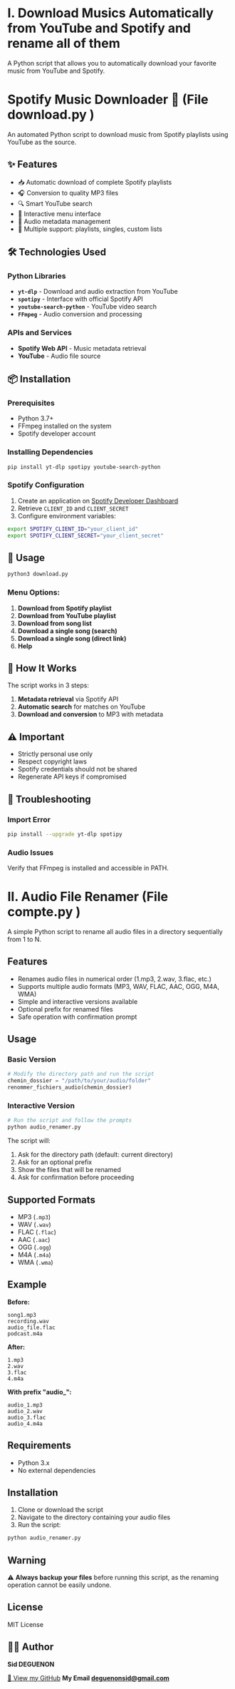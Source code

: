 # I. Download Musics Automatically from YouTube and Spotify and rename all of them

A Python script that allows you to automatically download your favorite music from YouTube and Spotify.

# Spotify Music Downloader 🎵 (File download.py )

An automated Python script to download music from Spotify playlists using YouTube as the source.

## ✨ Features

- 📥 Automatic download of complete Spotify playlists
- 🎧 Conversion to quality MP3 files
- 🔍 Smart YouTube search
- 🎯 Interactive menu interface
- 📁 Audio metadata management
- 🔄 Multiple support: playlists, singles, custom lists

## 🛠️ Technologies Used

### Python Libraries
- **`yt-dlp`** - Download and audio extraction from YouTube
- **`spotipy`** - Interface with official Spotify API
- **`youtube-search-python`** - YouTube video search
- **`FFmpeg`** - Audio conversion and processing

### APIs and Services
- **Spotify Web API** - Music metadata retrieval
- **YouTube** - Audio file source

## 📦 Installation

### Prerequisites
- Python 3.7+
- FFmpeg installed on the system
- Spotify developer account

### Installing Dependencies
```bash
pip install yt-dlp spotipy youtube-search-python
```

### Spotify Configuration
1. Create an application on [Spotify Developer Dashboard](https://developer.spotify.com/dashboard)
2. Retrieve `CLIENT_ID` and `CLIENT_SECRET`
3. Configure environment variables:
```bash
export SPOTIFY_CLIENT_ID="your_client_id"
export SPOTIFY_CLIENT_SECRET="your_client_secret"
```

## 🚀 Usage

```bash
python3 download.py
```

### Menu Options:
1. **Download from Spotify playlist**
2. **Download from YouTube playlist**
3. **Download from song list**
4. **Download a single song (search)**
5. **Download a single song (direct link)**
6. **Help**

## 🎯 How It Works

The script works in 3 steps:

1. **Metadata retrieval** via Spotify API
2. **Automatic search** for matches on YouTube
3. **Download and conversion** to MP3 with metadata

## ⚠️ Important

- Strictly personal use only
- Respect copyright laws
- Spotify credentials should not be shared
- Regenerate API keys if compromised

## 🐛 Troubleshooting

### Import Error
```bash
pip install --upgrade yt-dlp spotipy
```

### Audio Issues
Verify that FFmpeg is installed and accessible in PATH.


# II. Audio File Renamer (File compte.py )

A simple Python script to rename all audio files in a directory sequentially from 1 to N.

## Features

- Renames audio files in numerical order (1.mp3, 2.wav, 3.flac, etc.)
- Supports multiple audio formats (MP3, WAV, FLAC, AAC, OGG, M4A, WMA)
- Simple and interactive versions available
- Optional prefix for renamed files
- Safe operation with confirmation prompt

## Usage

### Basic Version

```python
# Modify the directory path and run the script
chemin_dossier = "/path/to/your/audio/folder"
renommer_fichiers_audio(chemin_dossier)
```

### Interactive Version

```python
# Run the script and follow the prompts
python audio_renamer.py
```

The script will:
1. Ask for the directory path (default: current directory)
2. Ask for an optional prefix
3. Show the files that will be renamed
4. Ask for confirmation before proceeding

## Supported Formats

- MP3 (`.mp3`)
- WAV (`.wav`) 
- FLAC (`.flac`)
- AAC (`.aac`)
- OGG (`.ogg`)
- M4A (`.m4a`)
- WMA (`.wma`)

## Example

**Before:**
```
song1.mp3
recording.wav
audio_file.flac
podcast.m4a
```

**After:**
```
1.mp3
2.wav
3.flac
4.m4a
```

**With prefix "audio_":**
```
audio_1.mp3
audio_2.wav
audio_3.flac
audio_4.m4a
```

## Requirements

- Python 3.x
- No external dependencies

## Installation

1. Clone or download the script
2. Navigate to the directory containing your audio files
3. Run the script:

```bash
python audio_renamer.py
```

## Warning

⚠️ **Always backup your files** before running this script, as the renaming operation cannot be easily undone.

## License

MIT License


## 👨‍💻 Author

**Sid DEGUENON**

[🔗 View my GitHub](https://github.com/DgnSid)
**My Email deguenonsid@gmail.com**

